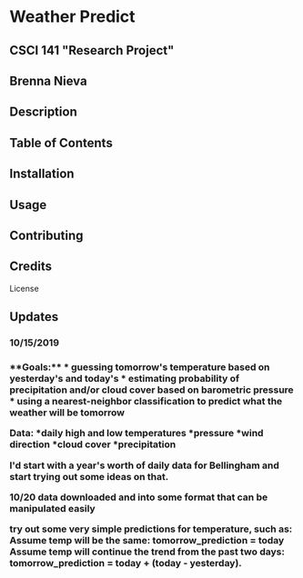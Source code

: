 <H1>Weather Predict</H1>
<H2>CSCI 141 "Research Project" </H2>
<H2>Brenna Nieva</H2>



<H2>Description</H2>

<H2>Table of Contents</H2>
<h2>Installation</h2>
<h2>Usage</h2>
<h2>Contributing</h2>
<h2>Credits</h2>
</h3>License</h2>


<H2>Updates</h2>
<h3>10/15/2019<h3>

<p>
**Goals:**
* guessing tomorrow's temperature based on yesterday's and today's
* estimating probability of precipitation and/or cloud cover based on barometric pressure
* using a nearest-neighbor classification to predict what the weather will be tomorrow

**Data:**
*daily high and low temperatures
*pressure
*wind direction
*cloud cover
*precipitation

I'd start with a year's worth of daily data for Bellingham and start trying out some ideas on that.


10/20
data downloaded and into some format that can be manipulated easily

try out some very simple predictions for temperature, such as:
Assume temp will be the same: tomorrow_prediction = today
Assume temp will continue the trend from the past two days: tomorrow_prediction = today + (today - yesterday).
</p>